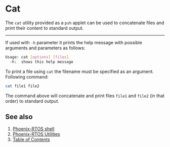 # Cat

The `cat` utility provided as a `psh` applet can be used to concatenate files and print their content to standard
output.

---

If used with `-h` parameter it prints the help message with possible arguments and parameters as follows:

```bash
Usage: cat [options] [files]
  -h:  shows this help message
```

To print a file using `cat` the filename must be specified as an argument. Following command:

```bash
cat file1 file2
```

The command above will concatenate and print files `file1` and `file2` (in that order) to standard output.

## See also

1. [Phoenix-RTOS shell](../psh.md)
2. [Phoenix-RTOS Utilities](../README.md)
3. [Table of Contents](../../README.md)
